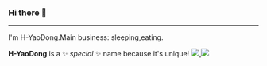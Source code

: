 ### Hi there 👋

---

I'm H-YaoDong.Main business: sleeping,eating.

**H-YaoDong** is a ✨ _special_ ✨ name because it's unique!
    <a href="https://github.com/H-YaoDong">
        <img src="https://github-readme-stats.vercel.app/api?username=H-YaoDong&show_icons=true&bg_color=30,e96443,904e95&title_color=fff&text_color=fff">
    </a>
    <a href="https://github.com/H-YaoDong">
        <img src="https://github-readme-stats.vercel.app/api/top-langs/?username=H-YaoDong&layout=compact">
    </a>
